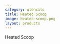 ```yaml
---
category: utencils
title: Heated Scoop
image: heated-scoop.png
layout: products
---
```


Heated Scoop